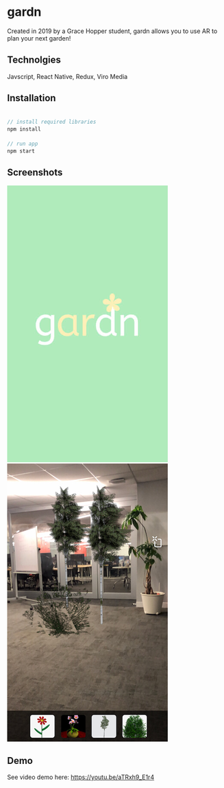 # gardn

Created in 2019 by a Grace Hopper student, gardn allows you to use AR to plan your next garden!

## Technolgies
Javscript, React Native, Redux, Viro Media

## Installation

```js

// install required libraries
npm install 

// run app
npm start

```
## Screenshots

![launch image](https://github.com/houpos/gardn/blob/master/app-screenshots/gardn-1.jpeg)
![added items to scene](https://github.com/houpos/gardn/blob/master/app-screenshots/gardn-2.jpeg)

## Demo

See video demo here: https://youtu.be/aTRxh9_E1r4
